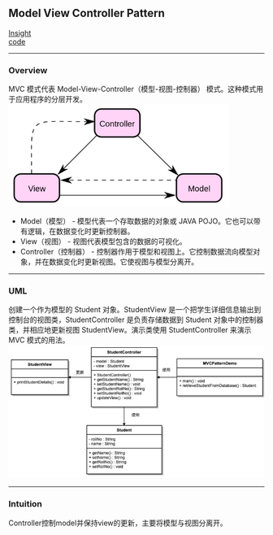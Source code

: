 ## Model View Controller Pattern
[Insight](https://www.runoob.com/design-pattern/mvc-pattern.html)  
[code](https://github.com/wan-h/Brainpower/blob/master/Code/CS/DesignPatterns/ModelViewControllerPattern.py)

---
### Overview  
MVC 模式代表 Model-View-Controller（模型-视图-控制器） 模式。这种模式用于应用程序的分层开发。  
![](src/Oth_0.png)   
* Model（模型） - 模型代表一个存取数据的对象或 JAVA POJO。它也可以带有逻辑，在数据变化时更新控制器。  
* View（视图） - 视图代表模型包含的数据的可视化。  
* Controller（控制器） - 控制器作用于模型和视图上。它控制数据流向模型对象，并在数据变化时更新视图。它使视图与模型分离开。

---
### UML  
创建一个作为模型的 Student 对象。StudentView 是一个把学生详细信息输出到控制台的视图类，StudentController 是负责存储数据到 Student 
对象中的控制器类，并相应地更新视图 StudentView。演示类使用 StudentController 来演示 MVC 模式的用法。  
![](src/UML_0.png)  

---
### Intuition  
Controller控制model并保持view的更新，主要将模型与视图分离开。